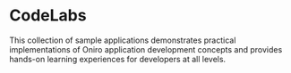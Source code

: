 # CodeLabs

This collection of sample applications demonstrates practical implementations of Oniro application development concepts and provides hands-on learning experiences for developers at all levels.
